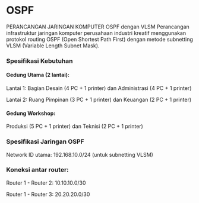 # OSPF
PERANCANGAN JARINGAN KOMPUTER OSPF dengan VLSM
Perancangan infrastruktur jaringan komputer perusahaan industri kreatif menggunakan protokol routing OSPF (Open Shortest Path First) dengan metode subnetting VLSM (Variable Length Subnet Mask).

### Spesifikasi Kebutuhan
#### Gedung Utama (2 lantai):
Lantai 1: Bagian Desain (4 PC + 1 printer) dan Administrasi (4 PC + 1 printer)

Lantai 2: Ruang Pimpinan (3 PC + 1 printer) dan Keuangan (2 PC + 1 printer)
#### Gedung Workshop:
Produksi (5 PC + 1 printer) dan Teknisi (2 PC + 1 printer)

### Spesifikasi Jaringan OSPF
Network ID utama: 192.168.10.0/24 (untuk subnetting VLSM)
### Koneksi antar router:

Router 1 - Router 2: 10.10.10.0/30

Router 1 - Router 3: 20.20.20.0/30
